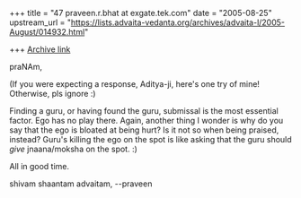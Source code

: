 +++
title = "47 praveen.r.bhat at exgate.tek.com"
date = "2005-08-25"
upstream_url = "https://lists.advaita-vedanta.org/archives/advaita-l/2005-August/014932.html"

+++
[Archive link](https://lists.advaita-vedanta.org/archives/advaita-l/2005-August/014932.html)

praNAm,

(If you were expecting a response, Aditya-ji, here's one try of mine!
Otherwise, pls ignore :)

Finding a guru, or having found the guru, submissal is the most essential
factor. Ego has no play there. Again, another thing I wonder is why do you
say that the ego is bloated at being hurt? Is it not so when being praised,
instead? Guru's killing the ego on the spot is like asking that the guru
should *give* jnaana/moksha on the spot. :)

All in good time.

shivam shaantam advaitam,
--praveen



